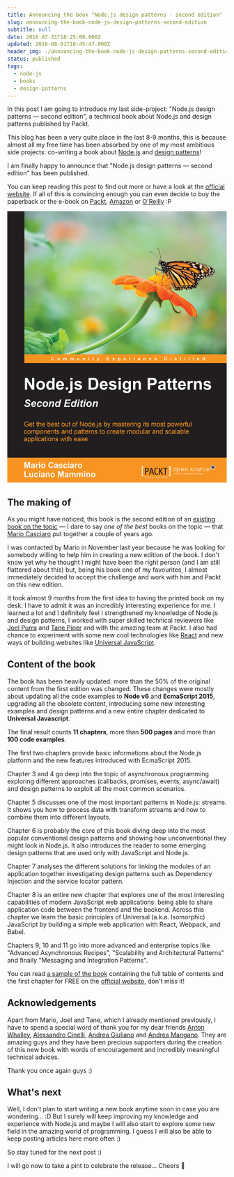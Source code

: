 ```yaml
---
title: Announcing the book "Node.js design patterns - second edition"
slug: announcing-the-book-node-js-design-patterns-second-edition
subtitle: null
date: 2016-07-31T18:25:00.000Z
updated: 2016-08-01T18:45:47.000Z
header_img: ./announcing-the-book-node-js-design-patterns-second-edition.jpg
status: published
tags:
  - node-js
  - books
  - design-patterns
---
```


In this post I am going to introduce my last side-project: "Node.js design patterns — second edition", a technical book about Node.js and design patterns published by Packt.

This blog has been a very quite place in the last 8-9 months, this is because almost all my free time has been absorbed by one of my most ambitious side projects: co-writing a book about [Node.js](/tag/node-js) and [design patterns](/tag/design-patterns)!

I am finally happy to announce that "Node.js design patterns — second edition" has been published.

You can keep reading this post to find out more or have a look at the [official website](https://www.nodejsdesignpatterns.com). If all of this is convincing enough you can even decide to buy the paperback or the e-book on [Packt](https://www.packtpub.com/web-development/nodejs-design-patterns-second-edition), [Amazon](http://amzn.to/2a418Q2) or [O'Reilly](http://shop.oreilly.com/product/9781785885587.do) :P

[![Node.js design patterns second edition book cover](./book-cover-nodejs-design-patterns-second-edition-mario-casciaro-luciano-mammino.jpg)](https://www.nodejsdesignpatterns.com)

## The making of

As you might have noticed, this book is the second edition of an [existing book on the topic](http://amzn.to/2a9FgDP) — I dare to say _one of the best_ books on the topic — that [Mario Casciaro](http://www.mariocasciaro.me) put together a couple of years ago.

I was contacted by Mario in November last year because he was looking for somebody willing to help him in creating a new edition of the book. I don't know yet why he thought I might have been the right person (and I am still flattered about this) but, being his book one of my favourites, I almost immediately decided to accept the challenge and work with him and Packt on this new edition.

It took almost 9 months from the first idea to having the printed book on my desk. I have to admit it was an incredibly interesting experience for me. I learned a lot and I definitely feel I strengthened my knowledge of Node.js and design patterns, I worked with super skilled technical reviewers like [Joel Purra](http://joelpurra.com) and [Tane Piper](https://twitter.com/tanepiper) and with the amazing team at Packt. I also had chance to experiment with some new cool technologies like [React](/tag/react-js) and new ways of building websites like [Universal JavaScript](/tag/universal-javascript).

## Content of the book

The book has been heavily updated: more than the 50% of the original content from the first edition was changed. These changes were mostly about updating all the code examples to **Node v6** and **EcmaScript 2015**, upgrading all the obsolete content, introducing some new interesting examples and design patterns and a new entire chapter dedicated to **Universal Javascript**.

The final result counts **11 chapters**, more than **500 pages** and more than **100 code examples**.

The first two chapters provide basic informations about the Node.js platform and the new features introduced with EcmaScript 2015.

Chapter 3 and 4 go deep into the topic of asynchronous programming exploring different approaches (callbacks, promises, events, async/await) and design patterns to exploit all the most common scenarios.

Chapter 5 discusses one of the most important patterns in Node.js: streams. It shows you how to process data with transform streams and how to combine them into different layouts.

Chapter 6 is probably the core of this book diving deep into the most popular conventional design patterns and showing how unconventional they might look in Node.js. It also introduces the reader to some emerging design patterns that are used only with JavaScript and Node.js.

Chapter 7 analyses the different solutions for linking the modules of an application together investigating design patterns such as Dependency Injection and the service locator pattern.

Chapter 8 is an entire new chapter that explores one of the most interesting capabilities of modern JavaScript web applications: being able to share application code between the frontend and the backend. Across this chapter we learn the basic principles of Universal (a.k.a. Isomorphic) JavaScript by building a simple web application with React, Webpack, and Babel.

Chapters 9, 10 and 11 go into more advanced and enterprise topics like "Advanced Asynchronous Recipes", "Scalability and Architectural Patterns" and finally "Messaging and Integration Patterns".

You can read [a sample of the book](https://www.nodejsdesignpatterns.com/files/nodejs_design_patterns_preview_chapter1.pdf) containing the full table of contents and the first chapter for FREE on the [official website](https://www.nodejsdesignpatterns.com), don't miss it!

## Acknowledgements

Apart from Mario, Joel and Tane, which I already mentioned previously, I have to spend a special word of thank you for my dear friends [Anton Whalley](https://twitter.com/dhigit9), [Alessandro Cinelli](https://twitter.com/cirpo), [Andrea Giuliano](https://twitter.com/bit_shark) and [Andrea Mangano](https://twitter.com/andreaman87). They are amazing guys and they have been precious supporters during the creation of this new book with words of encouragement and incredibly meaningful technical advices.

Thank you once again guys :)

## What's next

Well, I don't plan to start writing a new book anytime soon in case you are wondering... :D But I surely will keep improving my knowledge and experience with Node.js and maybe I will also start to explore some new field in the amazing world of programming. I guess I will also be able to keep posting articles here more often :)

So stay tuned for the next post :)

I will go now to take a pint to celebrate the release... Cheers 🍻
